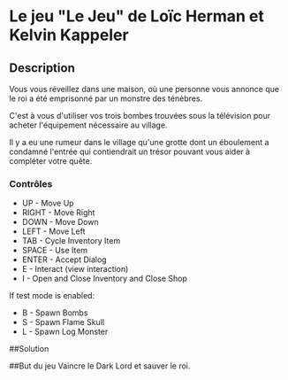 # Le jeu "Le Jeu" de Loïc Herman et Kelvin Kappeler

## Description

Vous vous réveillez dans une maison, où une personne vous annonce que le roi a été emprisonné par un monstre des ténèbres.

C'est à vous d'utiliser vos trois bombes trouvées sous la télévision pour acheter l'équipement nécessaire au village.

Il y a eu une rumeur dans le village qu'une grotte dont un éboulement a condamné l'entrée qui contiendrait un trésor pouvant vous aider à compléter votre quête.

### Contrôles

- UP - Move Up
- RIGHT - Move Right
- DOWN - Move Down 
- LEFT - Move Left 
- TAB - Cycle Inventory Item
- SPACE - Use Item 
- ENTER - Accept Dialog 
- E - Interact (view interaction) 
- I - Open and Close Inventory and Close Shop

If test mode is enabled:

- B - Spawn Bombs 
- S - Spawn Flame Skull 
- L - Spawn Log Monster

##Solution

##But du jeu
Vaincre le Dark Lord et sauver le roi.

##




